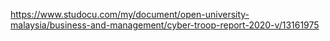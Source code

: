 https://www.studocu.com/my/document/open-university-malaysia/business-and-management/cyber-troop-report-2020-v/13161975